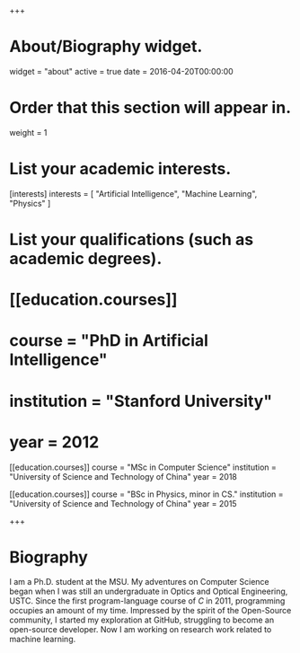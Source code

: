 +++
# About/Biography widget.
widget = "about"
active = true
date = 2016-04-20T00:00:00

# Order that this section will appear in.
weight = 1

# List your academic interests.
[interests]
  interests = [
    "Artificial Intelligence",
    "Machine Learning",
    "Physics"
  ]

# List your qualifications (such as academic degrees).
# [[education.courses]]
#   course = "PhD in Artificial Intelligence"
#   institution = "Stanford University"
#   year = 2012

[[education.courses]]
  course = "MSc in Computer Science"
  institution = "University of Science and Technology of China"
  year = 2018

[[education.courses]]
  course = "BSc in Physics, minor in CS."
  institution = "University of Science and Technology of China"
  year = 2015
 
+++

# Biography

<!-- Lena Smith is a professor of artificial intelligence at the Stanford AI Lab. Her research interests include distributed robotics, mobile computing and programmable matter. She leads the Robotic Neurobiology group, which develops self-reconfiguring robots, systems of self-organizing robots, and mobile sensor networks.

Lorem ipsum dolor sit amet, consectetur adipiscing elit. Sed neque elit, tristique placerat feugiat ac, facilisis vitae arcu. Proin eget egestas augue. Praesent ut sem nec arcu pellentesque aliquet. Duis dapibus diam vel metus tempus vulputate.  -->

I am a Ph.D. student at the MSU. My adventures on Computer Science began when I was still an undergraduate in Optics and Optical Engineering, USTC.  Since the first program-language course of *C* in 2011, programming occupies an amount of my time. Impressed by the spirit of the Open-Source community, I started my exploration at GitHub, struggling to become an open-source developer. Now I am working on research work related to machine learning.
